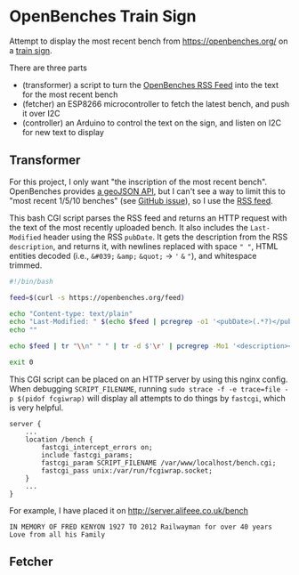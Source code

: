 # OpenBenches Train Sign

Attempt to display the most recent bench from <https://openbenches.org/> on a [train sign].

There are three parts

- (transformer) a script to turn the [OpenBenches RSS Feed] into the text for the most recent bench
- (fetcher) an ESP8266 microcontroller to fetch the latest bench, and push it over I2C
- (controller) an Arduino to control the text on the sign, and listen on I2C for new text to display

[train sign]: https://github.com/sheffieldhackspace/train-signs
[OpenBenches RSS Feed]: https://openbenches.org/feed

## Transformer

For this project, I only want "the inscription of the most recent bench". OpenBenches provides [a geoJSON API][OpenBenches API], but I can't see a way to limit this to "most recent 1/5/10 benches" (see [GitHub issue](https://github.com/openbenches/openbenches.org/issues/364)), so I use the [RSS feed][OpenBenches RSS Feed].

This bash CGI script parses the RSS feed and returns an HTTP request with the text of the most recently uploaded bench. It also includes the `Last-Modified` header using the RSS `pubDate`. It gets the description from the RSS `description`, and returns it, with newlines replaced with space `" "`, HTML entities decoded (i.e., `&#039;` `&amp;` `&quot;` → `'` `&` `"`), and whitespace trimmed.

```bash
#!/bin/bash

feed=$(curl -s https://openbenches.org/feed)

echo "Content-type: text/plain"
echo "Last-Modified: " $(echo $feed | pcregrep -o1 '<pubDate>(.*?)</pubDate>' | head -n1)
echo ""

echo $feed | tr "\\n" " " | tr -d $'\r' | pcregrep -Mo1 '<description><!\[CDATA\[((\n|.)*?)<br>(\n|.)*?</description>' | perl -n -mHTML::Entities -e ' ; print HTML::Entities::decode_entities($_) ;' | sed 's/^\s*//' | sed 's/\s*$//' | head -n1

exit 0
```

This CGI script can be placed on an HTTP server by using this nginx config. When debugging `SCRIPT_FILENAME`, running `sudo strace -f -e trace=file -p $(pidof fcgiwrap)` will display all attempts to do things by `fastcgi`, which is very helpful.

```nginx
server {
    ...
    location /bench {
        fastcgi_intercept_errors on;
        include fastcgi_params;
        fastcgi_param SCRIPT_FILENAME /var/www/localhost/bench.cgi;
        fastcgi_pass unix:/var/run/fcgiwrap.socket;
    }
    ...
}
```

For example, I have placed it on <http://server.alifeee.co.uk/bench>

```text
IN MEMORY OF FRED KENYON 1927 TO 2012 Railwayman for over 40 years Love from all his Family
```

[OpenBenches API]: https://github.com/openbenches/openbenches.org?tab=readme-ov-file#open-data-api

## Fetcher
